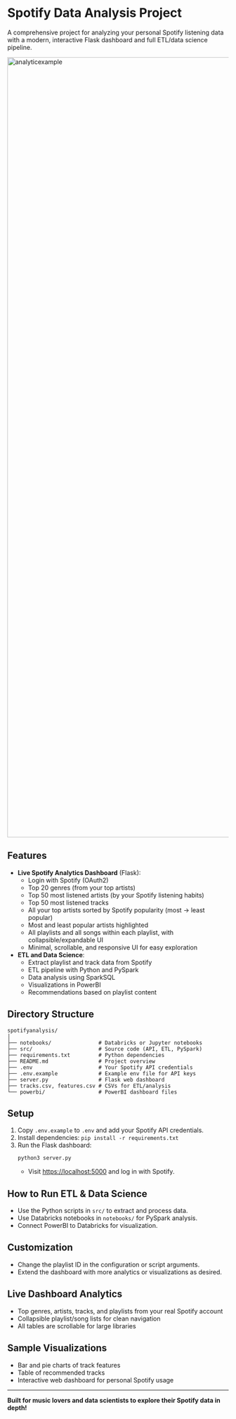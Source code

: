 # Spotify Data Analysis Project

A comprehensive project for analyzing your personal Spotify listening data with a modern, interactive Flask dashboard and full ETL/data science pipeline.

<img width="1776" alt="analyticexample" src="https://github.com/user-attachments/assets/e9a74596-7e51-48f7-ada9-0edafba1916b" />

## Features
- **Live Spotify Analytics Dashboard** (Flask):
  - Login with Spotify (OAuth2)
  - Top 20 genres (from your top artists)
  - Top 50 most listened artists (by your Spotify listening habits)
  - Top 50 most listened tracks
  - All your top artists sorted by Spotify popularity (most → least popular)
  - Most and least popular artists highlighted
  - All playlists and all songs within each playlist, with collapsible/expandable UI
  - Minimal, scrollable, and responsive UI for easy exploration
- **ETL and Data Science**:
  - Extract playlist and track data from Spotify
  - ETL pipeline with Python and PySpark
  - Data analysis using SparkSQL
  - Visualizations in PowerBI
  - Recommendations based on playlist content

## Directory Structure
```
spotifyanalysis/
│
├── notebooks/               # Databricks or Jupyter notebooks
├── src/                     # Source code (API, ETL, PySpark)
├── requirements.txt         # Python dependencies
├── README.md                # Project overview
├── .env                     # Your Spotify API credentials
├── .env.example             # Example env file for API keys
├── server.py                # Flask web dashboard
├── tracks.csv, features.csv # CSVs for ETL/analysis
└── powerbi/                 # PowerBI dashboard files
```

## Setup
1. Copy `.env.example` to `.env` and add your Spotify API credentials.
2. Install dependencies: `pip install -r requirements.txt`
3. Run the Flask dashboard:
   ```bash
   python3 server.py
   ```
   - Visit [https://localhost:5000](https://localhost:5000) and log in with Spotify.

## How to Run ETL & Data Science
- Use the Python scripts in `src/` to extract and process data.
- Use Databricks notebooks in `notebooks/` for PySpark analysis.
- Connect PowerBI to Databricks for visualization.

## Customization
- Change the playlist ID in the configuration or script arguments.
- Extend the dashboard with more analytics or visualizations as desired.

## Live Dashboard Analytics
- Top genres, artists, tracks, and playlists from your real Spotify account
- Collapsible playlist/song lists for clean navigation
- All tables are scrollable for large libraries

## Sample Visualizations
- Bar and pie charts of track features
- Table of recommended tracks
- Interactive web dashboard for personal Spotify usage

---

**Built for music lovers and data scientists to explore their Spotify data in depth!**
